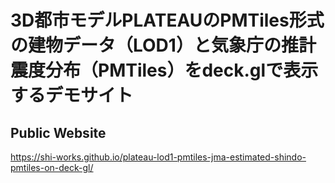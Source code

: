 # 3D都市モデルPLATEAUのPMTiles形式の建物データ（LOD1）と気象庁の推計震度分布（PMTiles）をdeck.glで表示するデモサイト
## Public Website
https://shi-works.github.io/plateau-lod1-pmtiles-jma-estimated-shindo-pmtiles-on-deck-gl/
